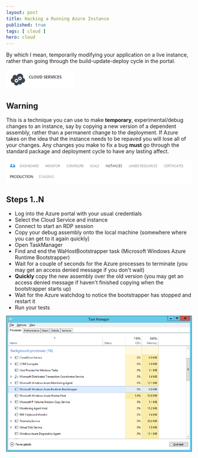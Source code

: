 ```yaml
---
layout: post
title: Hacking a Running Azure Instance
published: true 
tags: [ cloud ]
hero: cloud
---
```


By which I mean, temporarily modifying your application on a live instance, rather than 
going through the build-update-deploy cycle in the portal.

![cloud service](/img/posts/hacking-a-running-azure-instance/cloud-service.png "cloud service icon")

## Warning 

This is a technique you can use to make **temporary**, experimental/debug changes to an instance, 
say by copying a new version of a dependent assembly, rather than a permanent change to the 
deployment. If Azure takes on the idea that the instance needs to be repaved you will lose all 
of your changes. Any changes you make to fix a bug **must** go through the standard package 
and deployment cycle to have any lasting affect.

![cloud service](/img/posts/hacking-a-running-azure-instance/cloud-service-instances.png "portal instances header")

## Steps 1..N 

* Log into the Azure portal with your usual credentials
* Select the Cloud Service and instance
* Connect to start an RDP session
* Copy your debug assembly onto the local machine (somewhere where you can get to it again quickly)
* Open TaskManager
* Find and end the WaHostBootstrapper task (Microsoft Windows Azure Runtime Bootstrapper)
* Wait for a couple of seconds for the Azure processes to terminate (you may get an access denied message if you don't wait)
* **Quickly** copy the new assembly over the old version (you may get an access denied message if haven't finished copying when the bootstrapper starts up)
* Wait for the Azure watchdog to notice the bootstrapper has stopped and restart it
* Run your tests

![task manager](/img/posts/hacking-a-running-azure-instance/task-manager.png "task manager screenshot")





